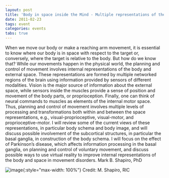 ```yaml
---
layout: post
title: 'Body in space inside the Mind - Multiple representations of the body and space in the brain'
date: 2011-02-23
tags: event
categories: events
tabs: true
---
```


When we move our body or make a reaching arm movement, it is essential to know where our body is in space with respect to the target or, conversely, where the target is relative to the body. But how do we know that? While our movements happen in the physical world, the planning and control of movement involves internal representations of the body and external space. These representations are formed by multiple networked regions of the brain using information provided by sensors of different modalities. Vision is the major source of information about the external space, while sensors inside the muscles provide a sense of position and movement of the body parts, or proprioception. Finally, one can think of neural commands to muscles as elements of the internal motor space. Thus, planning and control of movement involves multiple levels of processing and transformations both within and between the space representations, e.g., visual-proprioceptive, visual-motor, and proprioceptive-motor. I will review some of the current views of these representations, in particular body schema and body image, and will discuss possible involvement of the subcortical structures, in particular the basal ganglia, in construction of the body schema. I will focus on the effect of Parkinson&rsquo;s disease, which affects information processing in the basal ganglia, on planning and control of voluntary movement, and discuss possible ways to use virtual reality to improve internal representations of the body and space in movement disorders.
Mark B. Shapiro, PhD

![image](https://www.evl.uic.edu/output/originals/markshapiro.jpg-srcw.jpg){:style="max-width: 100%"}
Credit: M. Shapiro, RIC

